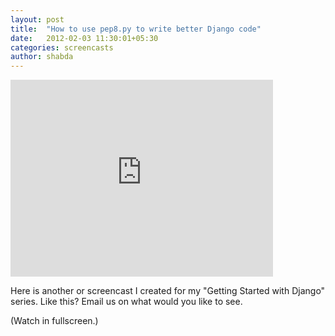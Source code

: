 ```yaml
---
layout: post
title:  "How to use pep8.py to write better Django code"
date:   2012-02-03 11:30:01+05:30
categories: screencasts
author: shabda
---
```

<iframe width="420" height="315" src="http://www.youtube.com/embed/fYEJpq_PtDQ" frameborder="0" allowfullscreen></iframe>

Here is another or screencast I created for my "Getting Started with Django" series. Like this? Email us on what would you like to see.

(Watch in fullscreen.)

